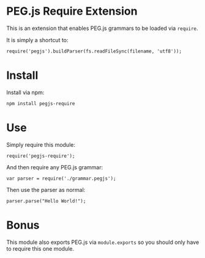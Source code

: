 PEG.js Require Extension
========================

This is an extension that enables PEG.js grammars to be loaded via `require`.

It is simply a shortcut to:

	require('pegjs').buildParser(fs.readFileSync(filename, 'utf8'));

# Install

Install via npm:

    npm install pegjs-require

# Use

Simply require this module:

    require('pegjs-require');

And then require any PEG.js grammar:

	var parser = require('./grammar.pegjs');

Then use the parser as normal:

	parser.parse("Hello World!");

# Bonus

This module also exports PEG.js via `module.exports` so you should only have to require this one module.
